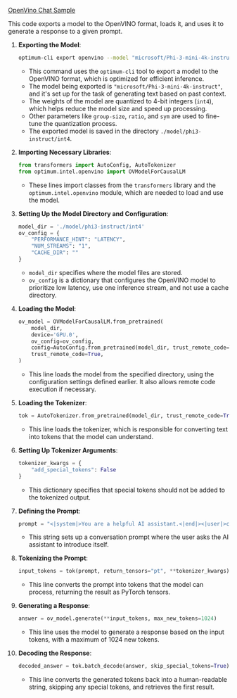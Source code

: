 [OpenVino Chat Sample](../../code/06.E2E/E2E_OpenVino_Chat_Phi3-instruct.ipynb)

This code exports a model to the OpenVINO format, loads it, and uses it to generate a response to a given prompt. 

1. **Exporting the Model**:
   ```bash
   optimum-cli export openvino --model "microsoft/Phi-3-mini-4k-instruct" --task text-generation-with-past --weight-format int4 --group-size 128 --ratio 0.6 --sym --trust-remote-code ./model/phi3-instruct/int4
   ```
   - This command uses the `optimum-cli` tool to export a model to the OpenVINO format, which is optimized for efficient inference.
   - The model being exported is `"microsoft/Phi-3-mini-4k-instruct"`, and it's set up for the task of generating text based on past context.
   - The weights of the model are quantized to 4-bit integers (`int4`), which helps reduce the model size and speed up processing.
   - Other parameters like `group-size`, `ratio`, and `sym` are used to fine-tune the quantization process.
   - The exported model is saved in the directory `./model/phi3-instruct/int4`.

2. **Importing Necessary Libraries**:
   ```python
   from transformers import AutoConfig, AutoTokenizer
   from optimum.intel.openvino import OVModelForCausalLM
   ```
   - These lines import classes from the `transformers` library and the `optimum.intel.openvino` module, which are needed to load and use the model.

3. **Setting Up the Model Directory and Configuration**:
   ```python
   model_dir = './model/phi3-instruct/int4'
   ov_config = {
       "PERFORMANCE_HINT": "LATENCY",
       "NUM_STREAMS": "1",
       "CACHE_DIR": ""
   }
   ```
   - `model_dir` specifies where the model files are stored.
   - `ov_config` is a dictionary that configures the OpenVINO model to prioritize low latency, use one inference stream, and not use a cache directory.

4. **Loading the Model**:
   ```python
   ov_model = OVModelForCausalLM.from_pretrained(
       model_dir,
       device='GPU.0',
       ov_config=ov_config,
       config=AutoConfig.from_pretrained(model_dir, trust_remote_code=True),
       trust_remote_code=True,
   )
   ```
   - This line loads the model from the specified directory, using the configuration settings defined earlier. It also allows remote code execution if necessary.

5. **Loading the Tokenizer**:
   ```python
   tok = AutoTokenizer.from_pretrained(model_dir, trust_remote_code=True)
   ```
   - This line loads the tokenizer, which is responsible for converting text into tokens that the model can understand.

6. **Setting Up Tokenizer Arguments**:
   ```python
   tokenizer_kwargs = {
       "add_special_tokens": False
   }
   ```
   - This dictionary specifies that special tokens should not be added to the tokenized output.

7. **Defining the Prompt**:
   ```python
   prompt = "<|system|>You are a helpful AI assistant.<|end|><|user|>can you introduce yourself?<|end|><|assistant|>"
   ```
   - This string sets up a conversation prompt where the user asks the AI assistant to introduce itself.

8. **Tokenizing the Prompt**:
   ```python
   input_tokens = tok(prompt, return_tensors="pt", **tokenizer_kwargs)
   ```
   - This line converts the prompt into tokens that the model can process, returning the result as PyTorch tensors.

9. **Generating a Response**:
   ```python
   answer = ov_model.generate(**input_tokens, max_new_tokens=1024)
   ```
   - This line uses the model to generate a response based on the input tokens, with a maximum of 1024 new tokens.

10. **Decoding the Response**:
    ```python
    decoded_answer = tok.batch_decode(answer, skip_special_tokens=True)[0]
    ```
    - This line converts the generated tokens back into a human-readable string, skipping any special tokens, and retrieves the first result.

